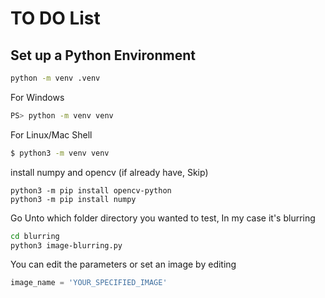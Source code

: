 # TO DO List

## Set up a Python Environment

```sh
python -m venv .venv
```
For Windows 
```sh
PS> python -m venv venv
```
For Linux/Mac Shell
```sh
$ python3 -m venv venv
```

install numpy and opencv (if already have, Skip)
```
python3 -m pip install opencv-python
python3 -m pip install numpy
```

Go Unto which folder directory you wanted to test,
In my case it's blurring
```sh
cd blurring
python3 image-blurring.py
```

You can edit the parameters or set an image by editing
```py
image_name = 'YOUR_SPECIFIED_IMAGE'
```

